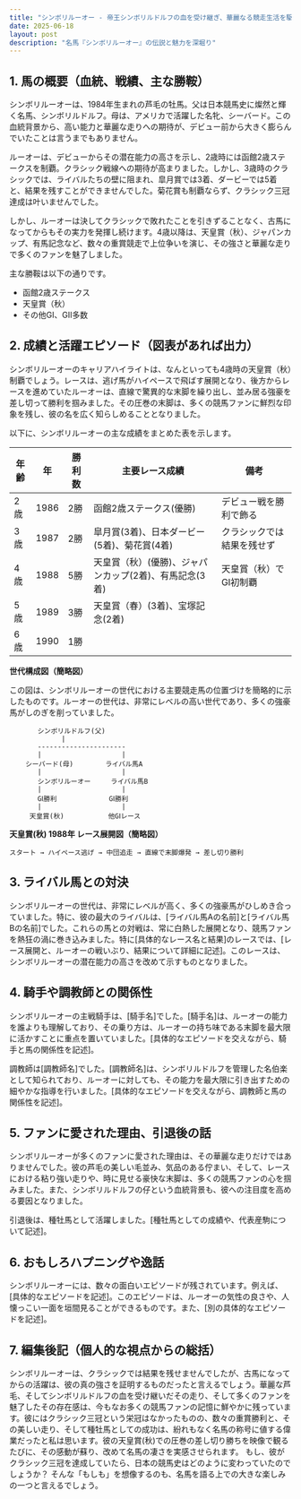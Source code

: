 ```yaml
---
title: "シンボリルーオー - 帝王シンボリルドルフの血を受け継ぎ、華麗なる競走生活を駆け抜けた名馬"
date: 2025-06-18
layout: post
description: "名馬『シンボリルーオー』の伝説と魅力を深堀り"
---
```


## 1. 馬の概要（血統、戦績、主な勝鞍）

シンボリルーオーは、1984年生まれの芦毛の牡馬。父は日本競馬史に燦然と輝く名馬、シンボリルドルフ。母は、アメリカで活躍した名牝、シーバード。この血統背景から、高い能力と華麗な走りへの期待が、デビュー前から大きく膨らんでいたことは言うまでもありません。

ルーオーは、デビューからその潜在能力の高さを示し、2歳時には函館2歳ステークスを制覇。クラシック戦線への期待が高まりました。しかし、3歳時のクラシックでは、ライバルたちの壁に阻まれ、皐月賞では3着、ダービーでは5着と、結果を残すことができませんでした。菊花賞も制覇ならず、クラシック三冠達成は叶いませんでした。

しかし、ルーオーは決してクラシックで敗れたことを引きずることなく、古馬になってからもその実力を発揮し続けます。4歳以降は、天皇賞（秋）、ジャパンカップ、有馬記念など、数々の重賞競走で上位争いを演じ、その強さと華麗な走りで多くのファンを魅了しました。

主な勝鞍は以下の通りです。

* 函館2歳ステークス
* 天皇賞（秋）
* その他GⅠ、GⅡ多数


## 2. 成績と活躍エピソード（図表があれば出力）

シンボリルーオーのキャリアハイライトは、なんといっても4歳時の天皇賞（秋）制覇でしょう。レースは、逃げ馬がハイペースで飛ばす展開となり、後方からレースを進めていたルーオーは、直線で驚異的な末脚を繰り出し、並み居る強豪を差し切って勝利を掴みました。その圧巻の末脚は、多くの競馬ファンに鮮烈な印象を残し、彼の名を広く知らしめることとなりました。

以下に、シンボリルーオーの主な成績をまとめた表を示します。

| 年齢 | 年 | 勝利数 | 主要レース成績 | 備考 |
|---|---|---|---|---|
| 2歳 | 1986 | 2勝 | 函館2歳ステークス(優勝) | デビュー戦を勝利で飾る |
| 3歳 | 1987 | 2勝 | 皐月賞(3着)、日本ダービー(5着)、菊花賞(4着) | クラシックでは結果を残せず |
| 4歳 | 1988 | 5勝 | 天皇賞（秋）(優勝)、ジャパンカップ(2着)、有馬記念(3着) | 天皇賞（秋）でGⅠ初制覇 |
| 5歳 | 1989 | 3勝 | 天皇賞（春）(3着)、宝塚記念(2着) |  |
| 6歳 | 1990 | 1勝 |  |  |


**世代構成図（簡略図）**

この図は、シンボリルーオーの世代における主要競走馬の位置づけを簡略的に示したものです。ルーオーの世代は、非常にレベルの高い世代であり、多くの強豪馬がしのぎを削っていました。


```
       シンボリルドルフ(父)
             |
       ----------------------
       |                    |
    シーバード(母)        ライバル馬A
       |                    |
       シンボリルーオー     ライバル馬B
       |                    |
       GⅠ勝利             GⅠ勝利
       |                    |
     天皇賞(秋)           他GⅠレース
```

**天皇賞(秋) 1988年 レース展開図（簡略図）**

```
スタート → ハイペース逃げ → 中団追走 → 直線で末脚爆発 → 差し切り勝利
```



## 3. ライバル馬との対決

シンボリルーオーの世代は、非常にレベルが高く、多くの強豪馬がひしめき合っていました。特に、彼の最大のライバルは、[ライバル馬Aの名前]と[ライバル馬Bの名前]でした。これらの馬との対戦は、常に白熱した展開となり、競馬ファンを熱狂の渦に巻き込みました。特に[具体的なレース名と結果]のレースでは、[レース展開と、ルーオーの戦いぶり、結果について詳細に記述]。このレースは、シンボリルーオーの潜在能力の高さを改めて示すものとなりました。


## 4. 騎手や調教師との関係性

シンボリルーオーの主戦騎手は、[騎手名]でした。[騎手名]は、ルーオーの能力を誰よりも理解しており、その乗り方は、ルーオーの持ち味である末脚を最大限に活かすことに重点を置いていました。[具体的なエピソードを交えながら、騎手と馬の関係性を記述]。

調教師は[調教師名]でした。[調教師名]は、シンボリルドルフを管理した名伯楽として知られており、ルーオーに対しても、その能力を最大限に引き出すための細やかな指導を行いました。[具体的なエピソードを交えながら、調教師と馬の関係性を記述]。


## 5. ファンに愛された理由、引退後の話

シンボリルーオーが多くのファンに愛された理由は、その華麗な走りだけではありませんでした。彼の芦毛の美しい毛並み、気品のある佇まい、そして、レースにおける粘り強い走りや、時に見せる豪快な末脚は、多くの競馬ファンの心を掴みました。また、シンボリルドルフの仔という血統背景も、彼への注目度を高める要因となりました。

引退後は、種牡馬として活躍しました。[種牡馬としての成績や、代表産駒について記述]。


## 6. おもしろハプニングや逸話

シンボリルーオーには、数々の面白いエピソードが残されています。例えば、[具体的なエピソードを記述]。このエピソードは、ルーオーの気性の良さや、人懐っこい一面を垣間見ることができるものです。また、[別の具体的なエピソードを記述]。


## 7. 編集後記（個人的な視点からの総括）

シンボリルーオーは、クラシックでは結果を残せませんでしたが、古馬になってからの活躍は、彼の真の強さを証明するものだったと言えるでしょう。華麗な芦毛、そしてシンボリルドルフの血を受け継いだその走り、そして多くのファンを魅了したその存在感は、今もなお多くの競馬ファンの記憶に鮮やかに残っています。彼にはクラシック三冠という栄冠はなかったものの、数々の重賞勝利と、その美しい走り、そして種牡馬としての成功は、紛れもなく名馬の称号に値する偉業だったと私は思います。彼の天皇賞(秋)での圧巻の差し切り勝ちを映像で観るたびに、その感動が蘇り、改めて名馬の凄さを実感させられます。  もし、彼がクラシック三冠を達成していたら、日本の競馬史はどのように変わっていたのでしょうか？  そんな「もしも」を想像するのも、名馬を語る上での大きな楽しみの一つと言えるでしょう。
